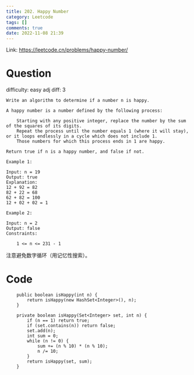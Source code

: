 ```yaml
---
title: 202. Happy Number
category: Leetcode
tags: []
comments: true
date: 2022-11-08 21:39
---
```




Link: https://leetcode.cn/problems/happy-number/

# Question

difficulty: easy
adj diff: 3

    Write an algorithm to determine if a number n is happy.

    A happy number is a number defined by the following process:

    	Starting with any positive integer, replace the number by the sum of the squares of its digits.
    	Repeat the process until the number equals 1 (where it will stay), or it loops endlessly in a cycle which does not include 1.
    	Those numbers for which this process ends in 1 are happy.

    Return true if n is a happy number, and false if not.

    Example 1:

    Input: n = 19
    Output: true
    Explanation:
    12 + 92 = 82
    82 + 22 = 68
    62 + 82 = 100
    12 + 02 + 02 = 1

    Example 2:

    Input: n = 2
    Output: false
    Constraints:

    	1 <= n <= 231 - 1

注意避免数字循环（用记忆性搜索）。

# Code

```
    public boolean isHappy(int n) {
        return isHappy(new HashSet<Integer>(), n);
    }

    private boolean isHappy(Set<Integer> set, int n) {
        if (n == 1) return true;
        if (set.contains(n)) return false;
        set.add(n);
        int sum = 0;
        while (n != 0) {
            sum += (n % 10) * (n % 10);
            n /= 10;
        }
        return isHappy(set, sum);
    }
```
